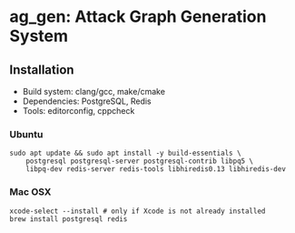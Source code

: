 # ag_gen: Attack Graph Generation System

## Installation

- Build system: clang/gcc, make/cmake
- Dependencies: PostgreSQL, Redis
- Tools: editorconfig, cppcheck

### Ubuntu

	sudo apt update && sudo apt install -y build-essentials \
		postgresql postgresql-server postgresql-contrib libpq5 \
		libpq-dev redis-server redis-tools libhiredis0.13 libhiredis-dev

### Mac OSX

	xcode-select --install # only if Xcode is not already installed
	brew install postgresql redis
